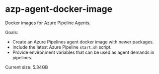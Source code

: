 # azp-agent-docker-image
Docker images for Azure Pipeline Agents.

Goals:
* Create an Azure Pipelines agent docker image with newer packages.
* Include the latest Azure Pipeline `start.sh` script.
* Provide environment variables that can be used as agent demands in pipelines.

Current size: 5.34GB
